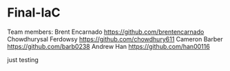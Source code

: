 # Final-IaC
Team members:
Brent Encarnado https://github.com/brentencarnado
Chowdhurysal Ferdowsy https://github.com/chowdhury611
Cameron Barber https://github.com/barb0238
Andrew Han https://github.com/han00116

just testing
